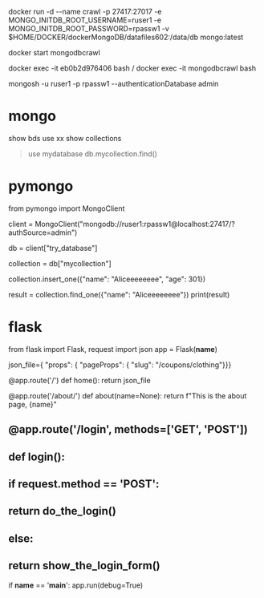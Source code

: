 docker run -d --name crawl -p 27417:27017 -e MONGO_INITDB_ROOT_USERNAME=ruser1 -e MONGO_INITDB_ROOT_PASSWORD=rpassw1 -v $HOME/DOCKER/dockerMongoDB/datafiles602:/data/db mongo:latest

docker start mongodbcrawl

docker exec -it eb0b2d976406 bash
/
docker exec -it mongodbcrawl bash

mongosh -u ruser1 -p rpassw1 --authenticationDatabase admin

# mongo
show bds
use xx
show collections

> use mydatabase
> db.mycollection.find()


# pymongo
from pymongo import MongoClient

client = MongoClient("mongodb://ruser1:rpassw1@localhost:27417/?authSource=admin")

db = client["try_database"]

collection = db["mycollection"]

collection.insert_one({"name": "Aliceeeeeeee", "age": 301})

result = collection.find_one({"name": "Aliceeeeeeee"})
print(result)

# flask
from flask import Flask, request
import json
app = Flask(__name__)

json_file={
  "props": {
    "pageProps": {
      "slug": "/coupons/clothing"}}}

@app.route('/')
def home():
    return json_file


@app.route('/about/<name>')
def about(name=None):
    return f"This is the about page, {name}"

## @app.route('/login', methods=['GET', 'POST'])
## def login():
##     if request.method == 'POST':
##         return do_the_login()
##     else:
##         return show_the_login_form()



if __name__ == '__main__':
    app.run(debug=True)